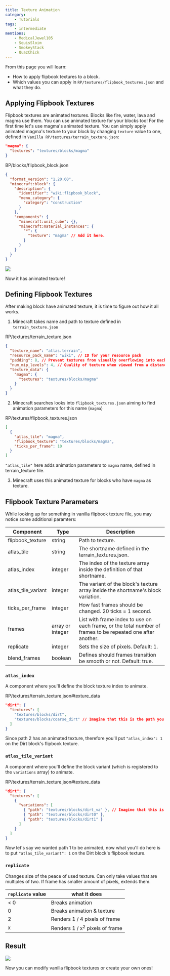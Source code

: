 ```yaml
---
title: Texture Animation
category:
    - Tutorials
tags:
    - intermediate
mentions:
    - MedicalJewel105
    - SquisSloim
    - SmokeyStack
    - QuazChick
---
```


From this page you will learn:

-   How to apply flipbook textures to a block.
-   Which values you can apply in `RP/textures/flipbook_textures.json` and what they do.

## Applying Flipbook Textures

Flipbook textures are animated textures. Blocks like fire, water, lava and magma use them. You can use animated texture for your blocks too!
For the first time let's use magma's animated texture.
You can simply apply animated magma's texture to your block by changing `texture` value to one, defined in `Vanilla RP/textures/terrain_texture.json`:

```json
"magma": {
  "textures": "textures/blocks/magma"
}
```

<CodeHeader>BP/blocks/flipbook_block.json</CodeHeader>

```json
{
  "format_version": "1.20.60",
  "minecraft:block": {
    "description": {
      "identifier": "wiki:flipbook_block",
      "menu_category": {
        "category": "construction"
      }
    },
    "components": {
      "minecraft:unit_cube": {},
      "minecraft:material_instances": {
        "*": {
          "texture": "magma" // Add it here.
        }
      }
    }
  }
}
```

![](/assets/images/blocks/flipbook-textures/animated_texture_1.gif)

Now it has animated texture!

## Defining Flipbook Textures

After making block have animated texture, it is time to figure out how it all works.

1. Minecraft takes name and path to texture defined in `terrain_texture.json`

<CodeHeader>RP/textures/terrain_texture.json</CodeHeader>

```json
{
  "texture_name": "atlas.terrain",
  "resource_pack_name": "wiki", // ID for your resource pack
  "padding": 8, // Prevent textures from visually overflowing into each other
  "num_mip_levels": 4, // Quality of texture when viewed from a distance or at an angle
  "texture_data": {
    "magma": {
      "textures": "textures/blocks/magma"
    }
  }
}
```

2. Minecraft searches looks into `flipbook_textures.json` aiming to find animation parameters for this name (`magma`)

<CodeHeader>RP/textures/flipbook_textures.json</CodeHeader>

```json
[
  {
    "atlas_tile": "magma",
    "flipbook_texture": "textures/blocks/magma",
    "ticks_per_frame": 10
  }
]
```

`"atlas_tile"` here adds animation parameters to `magma` name, defined in terrain_texture file.

3. Minecraft uses this animated texture for blocks who have `magma` as texture.

## Flipbook Texture Parameters

While looking up for something in vanilla flipbook texture file, you may notice some additional paramters:

| Component          | Type             | Description                                                                                                 |
| ------------------ | ---------------- | ----------------------------------------------------------------------------------------------------------- |
| flipbook_texture   | string           | Path to texture.                                                                                            |
| atlas_tile         | string           | The shortname defined in the terrain_textures.json.                                                         |
| atlas_index        | integer          | The index of the texture array inside the definition of that shortname.                                     |
| atlas_tile_variant | integer          | The variant of the block's texture array inside the shortname's block variation.                            |
| ticks_per_frame    | integer          | How fast frames should be changed. 20 ticks = 1 second.                                                     |
| frames             | array or integer | List with frame index to use on each frame, or the total number of frames to be repeated one after another. |
| replicate          | integer          | Sets the size of pixels. Default: 1.                                                                        |
| blend_frames       | boolean          | Defines should frames transition be smooth or not. Default: true.                                           |

### `atlas_index`

A component where you'll define the block texture index to animate.

<CodeHeader>RP/textures/terrain_texture.json#texture_data</CodeHeader>

```json
"dirt": {
  "textures": [
    "textures/blocks/dirt",
    "textures/blocks/coarse_dirt" // Imagine that this is the path you want to animate
  ]
}
```

Since path 2 has an animated texture, therefore you'll put `"atlas_index": 1` on the Dirt block's flipbook texture.

### `atlas_tile_variant`

A component where you'll define the block variant (which is registered to the `variations` array) to animate.

<CodeHeader>RP/textures/terrain_texture.json#texture_data</CodeHeader>

```json
"dirt": {
  "textures": [
    {
      "variations": [
        { "path": "textures/blocks/dirt_va" }, // Imagine that this is the block variation you want to animate
        { "path": "textures/blocks/dirt0" },
        { "path": "textures/blocks/dirt1" }
      ]
    }
  ]
}
```

Now let's say we wanted path 1 to be animated, now what you'll do here is to put `"atlas_tile_variant": 1` on the Dirt block's flipbook texture.

### `replicate`

Changes size of the peace of used texture. Can only take values that are multiples of two. If frame has smaller amount of pixels, extends them.

| `replicate` value | what it does                              |
| ----------------- | ----------------------------------------- |
| < 0               | Breaks animation                          |
| 0                 | Breaks animation & texture                |
| 2                 | Renders 1 / 4 pixels of frame             |
| x                 | Renders 1 / x<sup>2</sup> pixels of frame |

## Result

![](/assets/images/blocks/flipbook-textures/animated_texture_2.gif)

Now you can modify vanilla flipbook textures or create your own ones!
